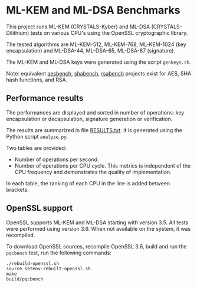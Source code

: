 # ML-KEM and ML-DSA Benchmarks

This project runs ML-KEM (CRYSTALS-Kyber) and ML-DSA (CRYSTALS-Dilithium) tests
on various CPU's using the OpenSSL cryptographic library.

The tested algorithms are ML-KEM-512, ML-KEM-768, ML-KEM-1024 (key encapsulation)
and ML-DSA-44, ML-DSA-65, ML-DSA-87 (signature).

The ML-KEM and ML-DSA keys were generated using the script `genkeys.sh`.

Note: equivalent [aesbench](https://github.com/lelegard/aesbench),
[shabench](https://github.com/lelegard/shabench),
[rsabench](https://github.com/lelegard/rsabench)
projects exist for AES, SHA hash functions, and RSA.

## Performance results

The performances are displayed and sorted in number of operations: key
encapsulation or decapsulation, signature generation or verification.

The results are summarized in file [RESULTS.txt](RESULTS.txt).
It is generated using the Python script `analyze.py`.

Two tables are provided:

- Number of operations per second.
- Number of operations per CPU cycle. This metrics is independent of the
  CPU frequency and demonstrates the quality of implementation.

In each table, the ranking of each CPU in the line is added between brackets.

## OpenSSL support

OpenSSL supports ML-KEM and ML-DSA starting with version 3.5. All tests were
performed using version 3.6. When not available on the system, it was recompiled.

To download OpenSSL sources, recompile OpenSSL 3.6, build and run the `pqcbench`
test, run the following commands:

~~~
./rebuild-openssl.sh
source setenv-rebuilt-openssl.sh
make
build/pqcbench
~~~
